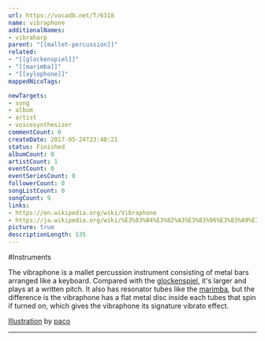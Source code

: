 ```yaml
---
url: https://vocadb.net/T/6318
name: vibraphone
additionalNames: 
- vibraharp
parent: "[[mallet-percussion]]"
related:
- "[[glockenspiel]]"
- "[[marimba]]"
- "[[xylophone]]"
mappedNicoTags:

newTargets:
- song
- album
- artist
- voicesynthesizer
commentCount: 0
createDate: 2017-05-24T23:48:21
status: Finished
albumCount: 0
artistCount: 1
eventCount: 0
eventSeriesCount: 0
followerCount: 0
songListCount: 0
songCount: 9
links: 
- https://en.wikipedia.org/wiki/Vibraphone
- https://ja.wikipedia.org/wiki/%E3%83%B4%E3%82%A3%E3%83%96%E3%83%A9%E3%83%95%E3%82%A9%E3%83%B3
picture: true
descriptionLength: 535
---
```


#Instruments

The vibraphone is a mallet percussion instrument consisting of metal bars arranged like a keyboard. Compared with the [glockenspiel](https://vocadb.net/T/9869/glockenspiel), it's larger and plays at a written pitch. It also has resonator tubes like the [marimba](https://vocadb.net/T/4977/marimba), but the difference is the vibraphone has a flat metal disc inside each tubes that spin if turned on, which gives the vibraphone its signature vibrato effect.

[Illustration](http://piapro.jp/t/QLRl) by [paco](http://vocadb.net/Ar/18390)

---

